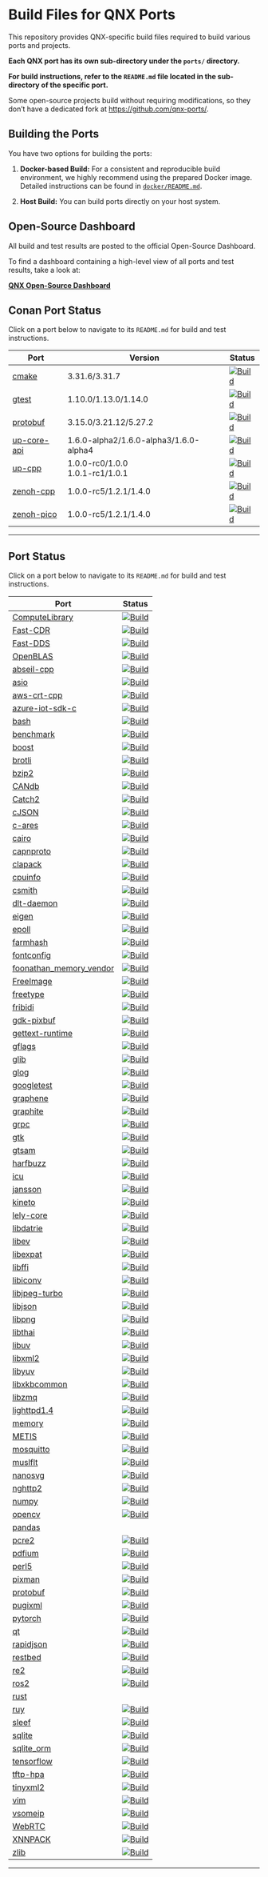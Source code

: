# Build Files for QNX Ports

This repository provides QNX-specific build files required to build various ports and projects.

**Each QNX port has its own sub-directory under the `ports/` directory.**

**For build instructions, refer to the `README.md` file located in the sub-directory of the specific port.**

Some open-source projects build without requiring modifications, so they don’t have a dedicated fork at https://github.com/qnx-ports/.

## Building the Ports

You have two options for building the ports:

1. **Docker-based Build:**
   For a consistent and reproducible build environment, we highly recommend using the prepared Docker image.
   Detailed instructions can be found in [`docker/README.md`](docker/README.md).

2. **Host Build:**
   You can build ports directly on your host system.

## Open-Source Dashboard

All build and test results are posted to the official Open-Source Dashboard.

To find a dashboard containing a high-level view of all ports and test results, take a look at:

**[QNX Open-Source Dashboard](https://oss.qnx.com/)**

## Conan Port Status

Click on a port below to navigate to its `README.md` for build and test instructions.

| Port | Version | Status |
|----------|----------|--------|
| [cmake](https://github.com/qnx-ports/build-files/blob/main/conan/recipes/cmake/README.md) | 3.31.6/3.31.7 | [![Build](https://github.com/qnx-ports/build-files/actions/workflows/conan-cmake.yml/badge.svg)](https://github.com/qnx-ports/build-files/actions/workflows/conan-cmake.yml) |
| [gtest](https://github.com/qnx-ports/build-files/blob/main/conan/recipes/gtest/README.md) | 1.10.0/1.13.0/1.14.0 | [![Build](https://github.com/qnx-ports/build-files/actions/workflows/conan-gtest.yml/badge.svg)](https://github.com/qnx-ports/build-files/actions/workflows/conan-gtest.yml) |
| [protobuf](https://github.com/qnx-ports/build-files/blob/main/conan/recipes/protobuf/README.md) | 3.15.0/3.21.12/5.27.2 | [![Build](https://github.com/qnx-ports/build-files/actions/workflows/conan-protobuf.yml/badge.svg)](https://github.com/qnx-ports/build-files/actions/workflows/conan-protobuf.yml) |
| [up-core-api](https://github.com/qnx-ports/build-files/blob/main/conan/recipes/up-core-api/README.md) | 1.6.0-alpha2/1.6.0-alpha3/1.6.0-alpha4 | [![Build](https://github.com/qnx-ports/build-files/actions/workflows/conan-up-core-api.yml/badge.svg)](https://github.com/qnx-ports/build-files/actions/workflows/conan-up-core-api.yml) |
| [up-cpp](https://github.com/qnx-ports/build-files/blob/main/conan/recipes/up-cpp/README.md) | 1.0.0-rc0/1.0.0<br>1.0.1-rc1/1.0.1 | [![Build](https://github.com/qnx-ports/build-files/actions/workflows/conan-up-cpp.yml/badge.svg)](https://github.com/qnx-ports/build-files/actions/workflows/conan-up-cpp.yml) |
| [zenoh-cpp](https://github.com/qnx-ports/build-files/blob/main/conan/recipes/zenoh-cpp/README.md) | 1.0.0-rc5/1.2.1/1.4.0 | [![Build](https://github.com/qnx-ports/build-files/actions/workflows/conan-zenoh-cpp.yml/badge.svg)](https://github.com/qnx-ports/build-files/actions/workflows/conan-zenoh-cpp.yml) |
| [zenoh-pico](https://github.com/qnx-ports/build-files/blob/main/conan/recipes/zenoh-pico/README.md) | 1.0.0-rc5/1.2.1/1.4.0 | [![Build](https://github.com/qnx-ports/build-files/actions/workflows/conan-zenoh-pico.yml/badge.svg)](https://github.com/qnx-ports/build-files/actions/workflows/conan-zenoh-pico.yml) |
---

## Port Status

Click on a port below to navigate to its `README.md` for build and test instructions.

| Port | Status |
|----------|--------|
| [ComputeLibrary](https://github.com/qnx-ports/build-files/blob/main/ports/ComputeLibrary/README.md) | [![Build](https://github.com/qnx-ports/build-files/actions/workflows/ComputeLibrary.yml/badge.svg)](https://github.com/qnx-ports/build-files/actions/workflows/ComputeLibrary.yml) |
| [Fast-CDR](https://github.com/qnx-ports/build-files/blob/main/ports/Fast-CDR/README.md) | [![Build](https://github.com/qnx-ports/build-files/actions/workflows/Fast-CDR.yml/badge.svg)](https://github.com/qnx-ports/build-files/actions/workflows/Fast-CDR.yml) |
| [Fast-DDS](https://github.com/qnx-ports/build-files/blob/main/ports/Fast-DDS/README.md) | [![Build](https://github.com/qnx-ports/build-files/actions/workflows/Fast-DDS.yml/badge.svg)](https://github.com/qnx-ports/build-files/actions/workflows/Fast-DDS.yml) |
| [OpenBLAS](https://github.com/qnx-ports/build-files/blob/main/ports/OpenBLAS/README.md) | [![Build](https://github.com/qnx-ports/build-files/actions/workflows/OpenBLAS.yml/badge.svg)](https://github.com/qnx-ports/build-files/actions/workflows/OpenBLAS.yml) |
| [abseil-cpp](https://github.com/qnx-ports/build-files/blob/main/ports/abseil-cpp/README.md) | [![Build](https://github.com/qnx-ports/build-files/actions/workflows/abseil-cpp.yml/badge.svg)](https://github.com/qnx-ports/build-files/actions/workflows/abseil-cpp.yml) |
| [asio](https://github.com/qnx-ports/build-files/blob/main/ports/asio/README.md) | [![Build](https://github.com/qnx-ports/build-files/actions/workflows/asio.yml/badge.svg)](https://github.com/qnx-ports/build-files/actions/workflows/asio.yml) |
| [aws-crt-cpp](https://github.com/qnx-ports/build-files/blob/main/ports/aws-crt-cpp/README.md) | [![Build](https://github.com/qnx-ports/build-files/actions/workflows/aws-crt-cpp.yml/badge.svg)](https://github.com/qnx-ports/build-files/actions/workflows/aws-crt-cpp.yml) |
| [azure-iot-sdk-c](https://github.com/qnx-ports/build-files/blob/main/ports/azure-iot-sdk-c/README.md) | [![Build](https://github.com/qnx-ports/build-files/actions/workflows/azure-iot-sdk-c.yml/badge.svg)](https://github.com/qnx-ports/build-files/actions/workflows/azure-iot-sdk-c.yml) |
| [bash](https://github.com/qnx-ports/build-files/blob/main/ports/bash/README.md) | [![Build](https://github.com/qnx-ports/build-files/actions/workflows/bash.yml/badge.svg)](https://github.com/qnx-ports/build-files/actions/workflows/bash.yml) |
| [benchmark](https://github.com/qnx-ports/build-files/blob/main/ports/benchmark/README.md) | [![Build](https://github.com/qnx-ports/build-files/actions/workflows/benchmark.yml/badge.svg)](https://github.com/qnx-ports/build-files/actions/workflows/benchmark.yml) |
| [boost](https://github.com/qnx-ports/build-files/blob/main/ports/boost/README.md) | [![Build](https://github.com/qnx-ports/build-files/actions/workflows/boost.yml/badge.svg)](https://github.com/qnx-ports/build-files/actions/workflows/boost.yml) |
| [brotli](https://github.com/qnx-ports/build-files/blob/main/ports/brotli/README.md) | [![Build](https://github.com/qnx-ports/build-files/actions/workflows/brotli.yml/badge.svg)](https://github.com/qnx-ports/build-files/actions/workflows/brotli.yml) |
| [bzip2](https://github.com/qnx-ports/build-files/blob/main/ports/bzip2/README.md) | [![Build](https://github.com/qnx-ports/build-files/actions/workflows/bzip2.yml/badge.svg)](https://github.com/qnx-ports/build-files/actions/workflows/bzip2.yml) |
| [CANdb](https://github.com/qnx-ports/build-files/blob/main/ports/CANdb/README.md) | [![Build](https://github.com/qnx-ports/build-files/actions/workflows/CANdb.yml/badge.svg)](https://github.com/qnx-ports/build-files/actions/workflows/CANdb.yml) |
| [Catch2](https://github.com/qnx-ports/build-files/blob/main/ports/Catch2/README.md) | [![Build](https://github.com/qnx-ports/build-files/actions/workflows/Catch2.yml/badge.svg)](https://github.com/qnx-ports/build-files/actions/workflows/Catch2.yml) |
| [cJSON](https://github.com/qnx-ports/build-files/blob/main/ports/cJSON/README.md) | [![Build](https://github.com/qnx-ports/build-files/actions/workflows/cJSON.yml/badge.svg)](https://github.com/qnx-ports/build-files/actions/workflows/cJSON.yml) |
| [c-ares](https://github.com/qnx-ports/build-files/blob/main/ports/c-ares/README.md) | [![Build](https://github.com/qnx-ports/build-files/actions/workflows/c-ares.yml/badge.svg)](https://github.com/qnx-ports/build-files/actions/workflows/c-ares.yml) |
| [cairo](https://github.com/qnx-ports/build-files/blob/main/ports/cairo/README.md) | [![Build](https://github.com/qnx-ports/build-files/actions/workflows/cairo.yml/badge.svg)](https://github.com/qnx-ports/build-files/actions/workflows/cairo.yml) |
| [capnproto](https://github.com/qnx-ports/build-files/blob/main/ports/capnproto/README.md) | [![Build](https://github.com/qnx-ports/build-files/actions/workflows/capnproto.yml/badge.svg)](https://github.com/qnx-ports/build-files/actions/workflows/capnproto.yml) |
| [clapack](https://github.com/qnx-ports/build-files/blob/main/ports/clapack/README.md) | [![Build](https://github.com/qnx-ports/build-files/actions/workflows/clapack.yml/badge.svg)](https://github.com/qnx-ports/build-files/actions/workflows/clapack.yml) |
| [cpuinfo](https://github.com/qnx-ports/build-files/blob/main/ports/cpuinfo/README.md) | [![Build](https://github.com/qnx-ports/build-files/actions/workflows/cpuinfo.yml/badge.svg)](https://github.com/qnx-ports/build-files/actions/workflows/cpuinfo.yml) |
| [csmith](https://github.com/qnx-ports/build-files/blob/main/ports/csmith/README.md) | [![Build](https://github.com/qnx-ports/build-files/actions/workflows/csmith.yml/badge.svg)](https://github.com/qnx-ports/build-files/actions/workflows/csmith.yml) |
| [dlt-daemon](https://github.com/qnx-ports/build-files/blob/main/ports/dlt-daemon/README.md) | [![Build](https://github.com/qnx-ports/build-files/actions/workflows/dlt-daemon.yml/badge.svg)](https://github.com/qnx-ports/build-files/actions/workflows/dlt-daemon.yml) |
| [eigen](https://github.com/qnx-ports/build-files/blob/main/ports/eigen/README.md) | [![Build](https://github.com/qnx-ports/build-files/actions/workflows/eigen.yml/badge.svg)](https://github.com/qnx-ports/build-files/actions/workflows/eigen.yml) |
| [epoll](https://github.com/qnx-ports/build-files/blob/main/ports/epoll/README.md) | [![Build](https://github.com/qnx-ports/build-files/actions/workflows/epoll.yml/badge.svg)](https://github.com/qnx-ports/build-files/actions/workflows/epoll.yml) |
| [farmhash](https://github.com/qnx-ports/build-files/blob/main/ports/farmhash/README.md) | [![Build](https://github.com/qnx-ports/build-files/actions/workflows/farmhash.yml/badge.svg)](https://github.com/qnx-ports/build-files/actions/workflows/farmhash.yml) |
| [fontconfig](https://github.com/qnx-ports/build-files/blob/main/ports/fontconfig/README.md) | [![Build](https://github.com/qnx-ports/build-files/actions/workflows/fontconfig.yml/badge.svg)](https://github.com/qnx-ports/build-files/actions/workflows/fontconfig.yml) |
| [foonathan_memory_vendor](https://github.com/qnx-ports/build-files/blob/main/ports/foonathan_memory_vendor/README.md) | [![Build](https://github.com/qnx-ports/build-files/actions/workflows/foonathan_memory_vendor.yml/badge.svg)](https://github.com/qnx-ports/build-files/actions/workflows/foonathan_memory_vendor.yml) |
| [FreeImage](https://github.com/qnx-ports/build-files/blob/main/ports/FreeImage/README.md) | [![Build](https://github.com/qnx-ports/build-files/actions/workflows/FreeImage.yml/badge.svg)](https://github.com/qnx-ports/build-files/actions/workflows/FreeImage.yml) |
| [freetype](https://github.com/qnx-ports/build-files/blob/main/ports/freetype/README.md) | [![Build](https://github.com/qnx-ports/build-files/actions/workflows/freetype.yml/badge.svg)](https://github.com/qnx-ports/build-files/actions/workflows/freetype.yml) |
| [fribidi](https://github.com/qnx-ports/build-files/blob/main/ports/fribidi/README.md) | [![Build](https://github.com/qnx-ports/build-files/actions/workflows/fribidi.yml/badge.svg)](https://github.com/qnx-ports/build-files/actions/workflows/fribidi.yml) |
| [gdk-pixbuf](https://github.com/qnx-ports/build-files/blob/main/ports/gdk-pixbuf/README.md) | [![Build](https://github.com/qnx-ports/build-files/actions/workflows/gdk-pixbuf.yml/badge.svg)](https://github.com/qnx-ports/build-files/actions/workflows/gdk-pixbuf.yml) |
| [gettext-runtime](https://github.com/qnx-ports/build-files/blob/main/ports/gettext-runtime/README.md) | [![Build](https://github.com/qnx-ports/build-files/actions/workflows/gettext-runtime.yml/badge.svg)](https://github.com/qnx-ports/build-files/actions/workflows/gettext-runtime.yml) |
| [gflags](https://github.com/qnx-ports/build-files/blob/main/ports/gflags/README.md) | [![Build](https://github.com/qnx-ports/build-files/actions/workflows/gflags.yml/badge.svg)](https://github.com/qnx-ports/build-files/actions/workflows/gflags.yml) |
| [glib](https://github.com/qnx-ports/build-files/blob/main/ports/glib/README.md) | [![Build](https://github.com/qnx-ports/build-files/actions/workflows/glib.yml/badge.svg)](https://github.com/qnx-ports/build-files/actions/workflows/glib.yml) |
| [glog](https://github.com/qnx-ports/build-files/blob/main/ports/glog/README.md) | [![Build](https://github.com/qnx-ports/build-files/actions/workflows/glog.yml/badge.svg)](https://github.com/qnx-ports/build-files/actions/workflows/glog.yml) |
| [googletest](https://github.com/qnx-ports/build-files/blob/main/ports/googletest/README.md) | [![Build](https://github.com/qnx-ports/build-files/actions/workflows/googletest.yml/badge.svg)](https://github.com/qnx-ports/build-files/actions/workflows/googletest.yml) |
| [graphene](https://github.com/qnx-ports/build-files/blob/main/ports/graphene/README.md) | [![Build](https://github.com/qnx-ports/build-files/actions/workflows/graphene.yml/badge.svg)](https://github.com/qnx-ports/build-files/actions/workflows/graphene.yml) |
| [graphite](https://github.com/qnx-ports/build-files/blob/main/ports/graphite/README.md) | [![Build](https://github.com/qnx-ports/build-files/actions/workflows/graphite.yml/badge.svg)](https://github.com/qnx-ports/build-files/actions/workflows/graphite.yml) |
| [grpc](https://github.com/qnx-ports/build-files/blob/main/ports/grpc/README.md) | [![Build](https://github.com/qnx-ports/build-files/actions/workflows/grpc.yml/badge.svg)](https://github.com/qnx-ports/build-files/actions/workflows/grpc.yml) |
| [gtk](https://github.com/qnx-ports/build-files/blob/main/ports/gtk/README.md) | [![Build](https://github.com/qnx-ports/build-files/actions/workflows/gtk.yml/badge.svg)](https://github.com/qnx-ports/build-files/actions/workflows/gtk.yml) |
| [gtsam](https://github.com/qnx-ports/build-files/blob/main/ports/gtsam/README.md) | [![Build](https://github.com/qnx-ports/build-files/actions/workflows/gtsam.yml/badge.svg)](https://github.com/qnx-ports/build-files/actions/workflows/gtsam.yml) |
| [harfbuzz](https://github.com/qnx-ports/build-files/blob/main/ports/harfbuzz/README.md) | [![Build](https://github.com/qnx-ports/build-files/actions/workflows/harfbuzz.yml/badge.svg)](https://github.com/qnx-ports/build-files/actions/workflows/harfbuzz.yml) |
| [icu](https://github.com/qnx-ports/build-files/blob/main/ports/icu/README.md) | [![Build](https://github.com/qnx-ports/build-files/actions/workflows/icu.yml/badge.svg)](https://github.com/qnx-ports/build-files/actions/workflows/icu.yml) |
| [jansson](https://github.com/qnx-ports/build-files/blob/main/ports/jansson/README.md) | [![Build](https://github.com/qnx-ports/build-files/actions/workflows/jansson.yml/badge.svg)](https://github.com/qnx-ports/build-files/actions/workflows/jansson.yml) |
| [kineto](https://github.com/qnx-ports/build-files/blob/main/ports/kineto/README.md) | [![Build](https://github.com/qnx-ports/build-files/actions/workflows/kineto.yml/badge.svg)](https://github.com/qnx-ports/build-files/actions/workflows/kineto.yml) |
| [lely-core](https://github.com/qnx-ports/build-files/blob/main/ports/lely-core/README.md) | [![Build](https://github.com/qnx-ports/build-files/actions/workflows/lely-core.yml/badge.svg)](https://github.com/qnx-ports/build-files/actions/workflows/lely-core.yml) |
| [libdatrie](https://github.com/qnx-ports/build-files/blob/main/ports/libdatrie/README.md) | [![Build](https://github.com/qnx-ports/build-files/actions/workflows/libdatrie.yml/badge.svg)](https://github.com/qnx-ports/build-files/actions/workflows/libdatrie.yml) |
| [libev](https://github.com/qnx-ports/build-files/blob/main/ports/libev/README.md) | [![Build](https://github.com/qnx-ports/build-files/actions/workflows/libev.yml/badge.svg)](https://github.com/qnx-ports/build-files/actions/workflows/libev.yml) |
| [libexpat](https://github.com/qnx-ports/build-files/blob/main/ports/libexpat/README.md) | [![Build](https://github.com/qnx-ports/build-files/actions/workflows/libexpat.yml/badge.svg)](https://github.com/qnx-ports/build-files/actions/workflows/libexpat.yml) |
| [libffi](https://github.com/qnx-ports/build-files/blob/main/ports/libffi/README.md) | [![Build](https://github.com/qnx-ports/build-files/actions/workflows/libffi.yml/badge.svg)](https://github.com/qnx-ports/build-files/actions/workflows/libffi.yml) |
| [libiconv](https://github.com/qnx-ports/build-files/blob/main/ports/libiconv/README.md) | [![Build](https://github.com/qnx-ports/build-files/actions/workflows/libiconv.yml/badge.svg)](https://github.com/qnx-ports/build-files/actions/workflows/libiconv.yml) |
| [libjpeg-turbo](https://github.com/qnx-ports/build-files/blob/main/ports/libjpeg-turbo/README.md) | [![Build](https://github.com/qnx-ports/build-files/actions/workflows/libjpeg-turbo.yml/badge.svg)](https://github.com/qnx-ports/build-files/actions/workflows/libjpeg-turbo.yml) |
| [libjson](https://github.com/qnx-ports/build-files/blob/main/ports/libjson/README.md) | [![Build](https://github.com/qnx-ports/build-files/actions/workflows/libjson.yml/badge.svg)](https://github.com/qnx-ports/build-files/actions/workflows/libjson.yml) |
| [libpng](https://github.com/qnx-ports/build-files/blob/main/ports/libpng/README.md) | [![Build](https://github.com/qnx-ports/build-files/actions/workflows/libpng.yml/badge.svg)](https://github.com/qnx-ports/build-files/actions/workflows/libpng.yml) |
| [libthai](https://github.com/qnx-ports/build-files/blob/main/ports/libthai/README.md) | [![Build](https://github.com/qnx-ports/build-files/actions/workflows/libthai.yml/badge.svg)](https://github.com/qnx-ports/build-files/actions/workflows/libthai.yml) |
| [libuv](https://github.com/qnx-ports/build-files/blob/main/ports/libuv/README.md) | [![Build](https://github.com/qnx-ports/build-files/actions/workflows/libuv.yml/badge.svg)](https://github.com/qnx-ports/build-files/actions/workflows/libuv.yml) |
| [libxml2](https://github.com/qnx-ports/build-files/blob/main/ports/libxml2/README.md) | [![Build](https://github.com/qnx-ports/build-files/actions/workflows/libxml2.yml/badge.svg)](https://github.com/qnx-ports/build-files/actions/workflows/libxml2.yml) |
| [libyuv](https://github.com/qnx-ports/build-files/blob/main/ports/libyuv/README.md) | [![Build](https://github.com/qnx-ports/build-files/actions/workflows/libyuv.yml/badge.svg)](https://github.com/qnx-ports/build-files/actions/workflows/libyuv.yml) |
| [libxkbcommon](https://github.com/qnx-ports/build-files/blob/main/ports/libxkbcommon/README.md) | [![Build](https://github.com/qnx-ports/build-files/actions/workflows/libxkbcommon.yml/badge.svg)](https://github.com/qnx-ports/build-files/actions/workflows/libxkbcommon.yml) |
| [libzmq](https://github.com/qnx-ports/build-files/blob/main/ports/libzmq/README.md) | [![Build](https://github.com/qnx-ports/build-files/actions/workflows/libzmq.yml/badge.svg)](https://github.com/qnx-ports/build-files/actions/workflows/libzmq.yml) |
| [lighttpd1.4](https://github.com/qnx-ports/build-files/blob/main/ports/lighttpd1.4/README.md) | [![Build](https://github.com/qnx-ports/build-files/actions/workflows/lighttpd1.4.yml/badge.svg)](https://github.com/qnx-ports/build-files/actions/workflows/lighttpd1.4.yml) |
| [memory](https://github.com/qnx-ports/build-files/blob/main/ports/memory/README.md) | [![Build](https://github.com/qnx-ports/build-files/actions/workflows/memory.yml/badge.svg)](https://github.com/qnx-ports/build-files/actions/workflows/memory.yml) |
| [METIS](https://github.com/qnx-ports/build-files/blob/main/ports/METIS/README.md) | [![Build](https://github.com/qnx-ports/build-files/actions/workflows/METIS.yml/badge.svg)](https://github.com/qnx-ports/build-files/actions/workflows/METIS.yml) |
| [mosquitto](https://github.com/qnx-ports/build-files/blob/main/ports/mosquitto/README.md) | [![Build](https://github.com/qnx-ports/build-files/actions/workflows/mosquitto.yml/badge.svg)](https://github.com/qnx-ports/build-files/actions/workflows/mosquitto.yml) |
| [muslflt](https://github.com/qnx-ports/build-files/blob/main/ports/muslflt/README.md) | [![Build](https://github.com/qnx-ports/build-files/actions/workflows/muslflt.yml/badge.svg)](https://github.com/qnx-ports/build-files/actions/workflows/muslflt.yml) |
| [nanosvg](https://github.com/qnx-ports/build-files/blob/main/ports/nanosvg/README.md) | [![Build](https://github.com/qnx-ports/build-files/actions/workflows/nanosvg.yml/badge.svg)](https://github.com/qnx-ports/build-files/actions/workflows/nanosvg.yml) |
| [nghttp2](https://github.com/qnx-ports/build-files/blob/main/ports/nghttp2/README.md) | [![Build](https://github.com/qnx-ports/build-files/actions/workflows/nghttp2.yml/badge.svg)](https://github.com/qnx-ports/build-files/actions/workflows/nghttp2.yml) |
| [numpy](https://github.com/qnx-ports/build-files/blob/main/ports/numpy/README.md) | [![Build](https://github.com/qnx-ports/build-files/actions/workflows/numpy.yml/badge.svg)](https://github.com/qnx-ports/build-files/actions/workflows/numpy.yml) |
| [opencv](https://github.com/qnx-ports/build-files/blob/main/ports/opencv/README.md) | [![Build](https://github.com/qnx-ports/build-files/actions/workflows/opencv.yml/badge.svg)](https://github.com/qnx-ports/build-files/actions/workflows/opencv.yml) |
| [pandas](https://github.com/qnx-ports/build-files/blob/main/ports/pandas/README.md) | |
| [pcre2](https://github.com/qnx-ports/build-files/blob/main/ports/pcre2/README.md) | [![Build](https://github.com/qnx-ports/build-files/actions/workflows/pcre2.yml/badge.svg)](https://github.com/qnx-ports/build-files/actions/workflows/pcre2.yml) |
| [pdfium](https://github.com/qnx-ports/build-files/blob/main/ports/pdfium/README.md) | [![Build](https://github.com/qnx-ports/build-files/actions/workflows/pdfium.yml/badge.svg)](https://github.com/qnx-ports/build-files/actions/workflows/pdfium.yml) |
| [perl5](https://github.com/qnx-ports/build-files/blob/main/ports/perl5/README.md) | [![Build](https://github.com/qnx-ports/build-files/actions/workflows/perl5.yml/badge.svg)](https://github.com/qnx-ports/build-files/actions/workflows/perl5.yml) |
| [pixman](https://github.com/qnx-ports/build-files/blob/main/ports/pixman/README.md) | [![Build](https://github.com/qnx-ports/build-files/actions/workflows/pixman.yml/badge.svg)](https://github.com/qnx-ports/build-files/actions/workflows/pixman.yml) |
| [protobuf](https://github.com/qnx-ports/build-files/blob/main/ports/protobuf/README.md) | [![Build](https://github.com/qnx-ports/build-files/actions/workflows/protobuf.yml/badge.svg)](https://github.com/qnx-ports/build-files/actions/workflows/protobuf.yml) |
| [pugixml](https://github.com/qnx-ports/build-files/blob/main/ports/pugixml/README.md) | [![Build](https://github.com/qnx-ports/build-files/actions/workflows/pugixml.yml/badge.svg)](https://github.com/qnx-ports/build-files/actions/workflows/pugixml.yml) |
| [pytorch](https://github.com/qnx-ports/build-files/blob/main/ports/pytorch/README.md) | [![Build](https://github.com/qnx-ports/build-files/actions/workflows/pytorch.yml/badge.svg)](https://github.com/qnx-ports/build-files/actions/workflows/pytorch.yml) |
| [qt](https://github.com/qnx-ports/build-files/blob/main/ports/qt/README.md) | [![Build](https://github.com/qnx-ports/build-files/actions/workflows/qt.yml/badge.svg)](https://github.com/qnx-ports/build-files/actions/workflows/qt.yml) |
| [rapidjson](https://github.com/qnx-ports/build-files/blob/main/ports/rapidjson/README.md) | [![Build](https://github.com/qnx-ports/build-files/actions/workflows/rapidjson.yml/badge.svg)](https://github.com/qnx-ports/build-files/actions/workflows/rapidjson.yml) |
| [restbed](https://github.com/qnx-ports/build-files/blob/main/ports/restbed/README.md) | [![Build](https://github.com/qnx-ports/build-files/actions/workflows/restbed.yml/badge.svg)](https://github.com/qnx-ports/build-files/actions/workflows/restbed.yml) |
| [re2](https://github.com/qnx-ports/build-files/blob/main/ports/re2/README.md) | [![Build](https://github.com/qnx-ports/build-files/actions/workflows/re2.yml/badge.svg)](https://github.com/qnx-ports/build-files/actions/workflows/re2.yml) |
| [ros2](https://github.com/qnx-ports/build-files/blob/main/ports/ros2/README.md) | [![Build](https://github.com/qnx-ports/build-files/actions/workflows/ros2.yml/badge.svg)](https://github.com/qnx-ports/build-files/actions/workflows/ros2.yml) |
| [rust](https://github.com/qnx-ports/build-files/blob/main/ports/rust/README.md) | |
| [ruy](https://github.com/qnx-ports/build-files/blob/main/ports/ruy/README.md) | [![Build](https://github.com/qnx-ports/build-files/actions/workflows/ruy.yml/badge.svg)](https://github.com/qnx-ports/build-files/actions/workflows/ruy.yml) |
| [sleef](https://github.com/qnx-ports/build-files/blob/main/ports/sleef/README.md) | [![Build](https://github.com/qnx-ports/build-files/actions/workflows/sleef.yml/badge.svg)](https://github.com/qnx-ports/build-files/actions/workflows/sleef.yml)|
| [sqlite](https://github.com/qnx-ports/build-files/blob/main/ports/sqlite/README.md) | [![Build](https://github.com/qnx-ports/build-files/actions/workflows/sqlite.yml/badge.svg)](https://github.com/qnx-ports/build-files/actions/workflows/sqlite.yml)|
| [sqlite_orm](https://github.com/qnx-ports/build-files/blob/main/ports/sqlite_orm/README.md) | [![Build](https://github.com/qnx-ports/build-files/actions/workflows/sqlite_orm.yml/badge.svg)](https://github.com/qnx-ports/build-files/actions/workflows/sqlite_orm.yml)|
| [tensorflow](https://github.com/qnx-ports/build-files/blob/main/ports/tensorflow/README.md) | [![Build](https://github.com/qnx-ports/build-files/actions/workflows/tensorflow.yml/badge.svg)](https://github.com/qnx-ports/build-files/actions/workflows/tensorflow.yml) |
| [tftp-hpa](https://github.com/qnx-ports/build-files/blob/main/ports/tftp-hpa/README.md) | [![Build](https://github.com/qnx-ports/build-files/actions/workflows/tftp-hpa.yml/badge.svg)](https://github.com/qnx-ports/build-files/actions/workflows/tftp-hpa.yml) |
| [tinyxml2](https://github.com/qnx-ports/build-files/blob/main/ports/tinyxml2/README.md) | [![Build](https://github.com/qnx-ports/build-files/actions/workflows/tinyxml2.yml/badge.svg)](https://github.com/qnx-ports/build-files/actions/workflows/tinyxml2.yml) |
| [vim](https://github.com/qnx-ports/build-files/blob/main/ports/vim/README.md) | [![Build](https://github.com/qnx-ports/build-files/actions/workflows/vim.yml/badge.svg)](https://github.com/qnx-ports/build-files/actions/workflows/vim.yml) |
| [vsomeip](https://github.com/qnx-ports/build-files/blob/main/ports/vsomeip/README.md) | [![Build](https://github.com/qnx-ports/build-files/actions/workflows/vsomeip.yml/badge.svg)](https://github.com/qnx-ports/build-files/actions/workflows/vsomeip.yml) |
| [WebRTC](https://github.com/qnx-ports/build-files/blob/main/ports/webrtc/README.md) | [![Build](https://github.com/qnx-ports/build-files/actions/workflows/webrtc.yml/badge.svg)](https://github.com/qnx-ports/build-files/actions/workflows/webrtc.yml) |
| [XNNPACK](https://github.com/qnx-ports/build-files/blob/main/ports/XNNPACK/README.md) | [![Build](https://github.com/qnx-ports/build-files/actions/workflows/XNNPACK.yml/badge.svg)](https://github.com/qnx-ports/build-files/actions/workflows/XNNPACK.yml) |
| [zlib](https://github.com/qnx-ports/build-files/blob/main/ports/zlib/README.md) | [![Build](https://github.com/qnx-ports/build-files/actions/workflows/zlib.yml/badge.svg)](https://github.com/qnx-ports/build-files/actions/workflows/zlib.yml) |
---

